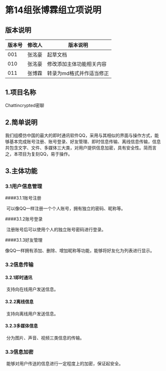 # 第14组张博霖组立项说明

## 版本说明

| 版本号  | 修改人  | 版本说明          |
| ---- | ---- | ------------- |
| 001  | 张洺豪  | 起草文档          |
| 010  | 张洺豪  | 修改添加主体功能相关内容  |
| 011  | 张博霖  | 转录为md格式并作适当修正 |

## 1.项目名称

Chattincrypted密聊

## 2.简单说明

​	我们组模仿中国的最大的即时通讯软件QQ，采用与其相似的界面与操作方式，能够基本完成账号注册、账号登录、好友管理、即时信息传输、离线信息传输，信息共包含文字、文件、多媒体三大类，对用户提供信息加密，具有安全性。简而言之，本项目为复刻QQ，易于操作。

## 3.主体功能

### 3.1用户信息管理
####3.1.1账号注册

​	可以像QQ一样注册一个个人账号，拥有独立的密码、昵称等。

####3.1.2账号登录

​	注册账号后可以使用个人的独立账号密码进行登录。

####3.1.3好友管理

像QQ一样拥有添加、删除、增加昵称等功能，能够将好友化为列表进行显示。

### 3.2信息传输

#### 3.2.1即时通讯

​	支持向在线用户发送信息。

#### 3.2.2离线信息

​	支持向离线用户发送信息。

#### 3.2.3多媒体信息

​	分为图片、声音、视频三类信息的传输。

### 3.3信息加密

​	能够对用户传送的信息进行一定程度上的加密，保证起安全。